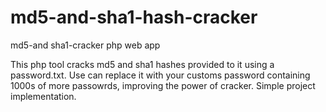 # md5-and-sha1-hash-cracker
md5-and sha1-cracker php web app
 
 This php tool cracks md5 and sha1 hashes provided to it using a password.txt. Use can replace it with your customs password
 containing 1000s of more passowrds, improving the power of cracker. Simple project implementation.
